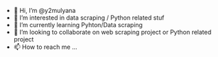 - 👋 Hi, I’m @y2mulyana
- 👀 I’m interested in data scraping / Python related stuf
- 🌱 I’m currently learning Pyhton/Data scraping
- 💞️ I’m looking to collaborate on web scraping project or Python related project
- 📫 How to reach me ...

<!---
y2mulyana/y2mulyana is a ✨ special ✨ repository because its `README.md` (this file) appears on your GitHub profile.
You can click the Preview link to take a look at your changes.
--->
